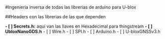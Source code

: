 #Ingenieria inversa de todas las librerias de arduino para U-blox

##Headers con las librerias de las que dependen

**- [ ] Secrets.h:** 
    aquí van las llaves en Hexadecimal para thingstream
**- [ ] UbloxNanoGDS.h**
    - [ ] Wire.h
    - [ ] SPI.h
    - [ ] Arduino.h
    - [ ] U-bloxGNSSv3.h
    

